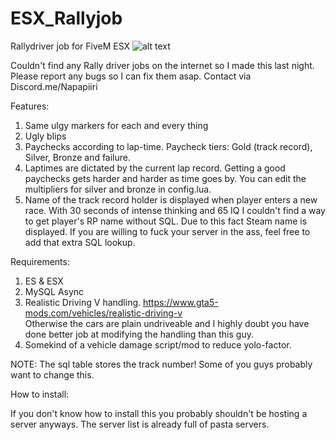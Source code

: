 # ESX_Rallyjob
Rallydriver job for FiveM ESX
![alt text](https://i.imgur.com/lwX5iOw.jpg)

Couldn't find any Rally driver jobs on the internet so I made this last night. 
Please report any bugs so I can fix them asap. Contact via Discord.me/Napapiiri

Features:  
1. Same ulgy markers for each and every thing 
2. Ugly blips
3. Paychecks according to lap-time. Paycheck tiers: Gold (track record), Silver, Bronze and failure.
4. Laptimes are dictated by the current lap record. Getting a good paychecks gets harder and harder as time goes by. You can edit the multipliers for silver and bronze in config.lua.
5. Name of the track record holder is displayed when player enters a new race.  With 30 seconds of intense thinking and 65 IQ I couldn't find a way to get player's RP name without SQL. Due to this fact Steam name is displayed.  If you are willing to fuck your server in the ass, feel free to add that extra SQL lookup.

Requirements:
1. ES & ESX
2. MySQL Async
3. Realistic Driving V handling. https://www.gta5-mods.com/vehicles/realistic-driving-v  
Otherwise the cars are plain undriveable and I highly doubt you have done better job at modifying the handling than this guy.
4. Somekind of a vehicle damage script/mod to reduce yolo-factor.

NOTE: The sql table stores the track number! Some of you guys probably want to change this.

How to install:

If you don't know how to install this you probably shouldn't be hosting a server anyways. 
The server list is already full of pasta servers. 

